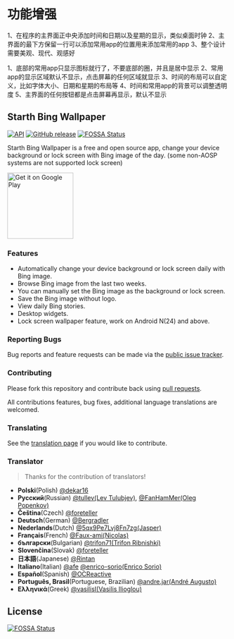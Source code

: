 
# 功能增强

1、在程序的主界面正中央添加时间和日期以及星期的显示，类似桌面时钟
2、主界面的最下方保留一行可以添加常用app的位置用来添加常用的app
3、整个设计需要美观、现代、观感好

1、底部的常用app只显示图标就行了，不要底部的圈，并且是居中显示
2、常用app的显示区域默认不显示，点击屏幕的任何区域就显示
3、时间的布局可以自定义，比如字体大小、日期和星期的布局等
4、时间和常用app的背景可以调整透明度
5、主界面的任何按钮都是点击屏幕再显示，默认不显示
























## Starth Bing Wallpaper

[![API](https://img.shields.io/badge/API-24%2B-brightgreen.svg?style=flat)](https://android-arsenal.com/api?level=24) [![GitHub release](https://img.shields.io/github/release/liaoheng/BingWallpaper.svg)](https://github.com/liaoheng/BingWallpaper/releases/latest)
[![FOSSA Status](https://app.fossa.com/api/projects/git%2Bgithub.com%2Fliaoheng%2FBingWallpaper.svg?type=shield)](https://app.fossa.com/projects/git%2Bgithub.com%2Fliaoheng%2FBingWallpaper?ref=badge_shield)

Starth Bing Wallpaper is a free and open source app, change your device background or lock screen with Bing image of the day. (some non-AOSP systems are not supported lock screen)

<a href='https://play.google.com/store/apps/details?id=me.liaoheng.wallpaper'><img alt='Get it on Google Play' src='https://play.google.com/intl/en_us/badges/images/generic/en_badge_web_generic.png' width='150'/></a>

### Features

- Automatically change your device background or lock screen daily with Bing image.
- Browse Bing image from the last two weeks.
- You can manually set the Bing image as the background or lock screen.
- Save the Bing image without logo.
- View daily Bing stories.
- Desktop widgets.
- Lock screen wallpaper feature, work on Android N(24) and above.

### Reporting Bugs
Bug reports and feature requests can be made via the [public issue tracker](https://github.com/liaoheng/BingWallpaper/issues).

### Contributing
Please fork this repository and contribute back using [pull requests](https://github.com/liaoheng/BingWallpaper/pulls).

All contributions features, bug fixes, additional language translations are welcomed.

### Translating
See the [translation page](https://crowdin.com/project/starth-bing-wallpaper) if you would like to contribute.

### Translator

> Thanks for the contribution of translators!

- **Polski**(Polish)
[@dekar16](https://crowdin.com/profile/dekar16)
-  **Русский**(Russian)
[@tullev(Lev Tulubjev)](https://crowdin.com/profile/tullev), [@FanHamMer(Oleg Popenkov)](https://crowdin.com/profile/FanHamMer)
- **Čeština**(Czech)
[@foreteller](https://crowdin.com/profile/foreteller)
- **Deutsch**(German)
[@Bergradler](https://crowdin.com/profile/Bergradler)
- **Nederlands**(Dutch)
[@5qx9Pe7Lvj8Fn7zg(Jasper)](https://crowdin.com/profile/5qx9Pe7Lvj8Fn7zg)
- **Français**(French)
[@Faux-ami(Nicolas)](https://crowdin.com/profile/Faux-ami)
- **български**(Bulgarian)
[@trifon71(Trifon Ribnishki)](https://crowdin.com/profile/trifon71)
- **Slovenčina**(Slovak)
[@foreteller](https://crowdin.com/profile/foreteller)
- **日本語**(Japanese)
[@Rintan](https://crowdin.com/profile/rintan)
- **Italiano**(Italian)
[@afe](https://crowdin.com/profile/afe)
[@enrico-sorio(Enrico Sorio)](https://crowdin.com/profile/enrico-sorio)
- **Español**(Spanish)
[@OCReactive](https://crowdin.com/profile/ocreactive)
- **Português, Brasil**(Portuguese, Brazilian)
[@andre.jar(André Augusto)](https://crowdin.com/profile/andre.jar)
- **Ελληνικά**(Greek)
[@vasilisI(Vasilis Ilioglou)](https://crowdin.com/profile/vasilisi)

## License
[![FOSSA Status](https://app.fossa.com/api/projects/git%2Bgithub.com%2Fliaoheng%2FBingWallpaper.svg?type=large)](https://app.fossa.com/projects/git%2Bgithub.com%2Fliaoheng%2FBingWallpaper?ref=badge_large)
